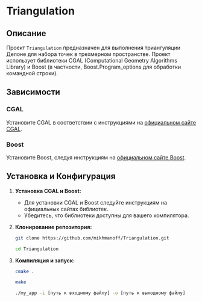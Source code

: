 # Triangulation


## Описание
Проект `Triangulation` предназначен для выполнения триангуляции Делоне для набора точек в трехмерном пространстве. Проект использует библиотеки CGAL (Computational Geometry Algorithms Library) и Boost (в частности, Boost.Program_options для обработки командной строки).

## Зависимости
### CGAL
Установите CGAL в соответствии с инструкциями на [официальном сайте CGAL](https://www.cgal.org/download.html).

### Boost
Установите Boost, следуя инструкциям на [официальном сайте Boost](https://www.boost.org/).

## Установка и Конфигурация
1. **Установка CGAL и Boost:**
   - Для установки CGAL и Boost следуйте инструкциям на официальных сайтах библиотек.
   - Убедитесь, что библиотеки доступны для вашего компилятора.

2. **Клонирование репозитория:**
   ```bash
   git clone https://github.com/mikhmanoff/Triangulation.git
   
   cd Triangulation

2. **Компиляция и запуск:**
   ```bash
   cmake .

   make

   ./my_app -i [путь к входному файлу] -o [путь к выходному файлу]
